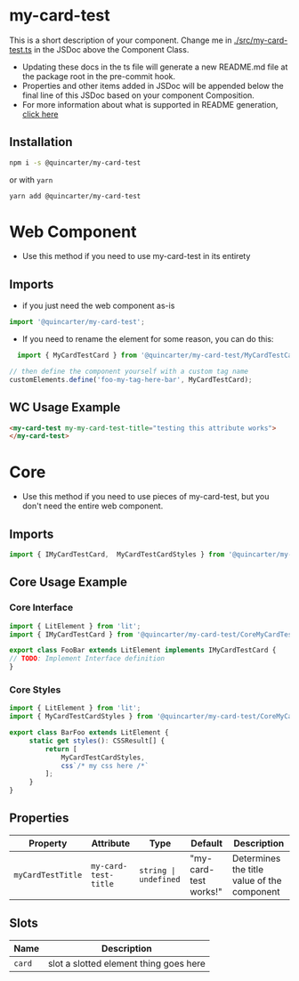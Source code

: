 # my-card-test

This is a short description of your component. Change me in [./src/my-card-test.ts](./src/my-card-test.ts#L6-42) in the JSDoc above the Component Class.

* Updating these docs in the ts file will generate a new README.md file at the package root in the pre-commit hook.
* Properties and other items added in JSDoc will be appended below the final line of this JSDoc based on your component Composition.
* For more information about what is supported in README generation, [click here](https://github.com/runem/web-component-analyzer)

## Installation
```bash
npm i -s @quincarter/my-card-test
```
or with `yarn`
```bash
yarn add @quincarter/my-card-test
```

# Web Component
* Use this method if you need to use my-card-test in its entirety
## Imports
* if you just need the web component as-is
```javascript
import '@quincarter/my-card-test';
```
* If you need to rename the element for some reason, you can do this:
```javascript
  import { MyCardTestCard } from '@quincarter/my-card-test/MyCardTestCard';

// then define the component yourself with a custom tag name
customElements.define('foo-my-tag-here-bar', MyCardTestCard);

```

## WC Usage Example
```html
<my-card-test my-my-card-test-title="testing this attribute works">
</my-card-test>
```

# Core
* Use this method if you need to use pieces of my-card-test, but you don't need the entire web component.
## Imports
```typescript
import { IMyCardTestCard,  MyCardTestCardStyles } from '@quincarter/my-card-test/CoreMyCardTestCard';
```

## Core Usage Example
### Core Interface
```typescript
import { LitElement } from 'lit';
import { IMyCardTestCard } from '@quincarter/my-card-test/CoreMyCardTestCard';

export class FooBar extends LitElement implements IMyCardTestCard {
// TODO: Implement Interface definition
}
```

### Core Styles
```typescript
import { LitElement } from 'lit';
import { MyCardTestCardStyles } from '@quincarter/my-card-test/CoreMyCardTestCard';

export class BarFoo extends LitElement {
     static get styles(): CSSResult[] {
         return [
             MyCardTestCardStyles,
             css`/* my css here /*`
         ];
     }
}
```

## Properties

| Property          | Attribute            | Type                  | Default               | Description                                 |
|-------------------|----------------------|-----------------------|-----------------------|---------------------------------------------|
| `myCardTestTitle` | `my-card-test-title` | `string \| undefined` | "my-card-test works!" | Determines the title value of the component |

## Slots

| Name   | Description                            |
|--------|----------------------------------------|
| `card` | slot a slotted element thing goes here |
